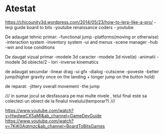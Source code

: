 # Atestat
https://chicounity3d.wordpress.com/2014/05/23/how-to-lerp-like-a-pro/ - lerp guide
board to bits -youtube
renaissance coders - youtube

De adaugat tehnic primar:
-functional jump
-platforms(moving or otherwise)
-interaction system
-inventory system
-ui and menus
-scene manager
-hub
-win and lose conditions

De daugat vizual primar
-modele 3d caracter
-modele 3d nivel(e)
-animatii
-modele 3d obiecte/2 - lori
-inverse kinematics

de adaugat secundar
-linear drag
-ui gfx
-dialog
-cutscene
-poveste
-better jump(higher gravity once on the landing + longer jump on the button hold)

de reparat:
-jittery overall movement
-the jump

///
in sumar jocul se desfasoara pe mai multe nivele , telul final este sa colectezi un obiect de la finalul nivelului(temporar?)
///

https://www.youtube.com/watch?v=HwdweCX5aMI&ab_channel=GameDevGuide
https://www.youtube.com/watch?v=7KiK0Aqtmzc&ab_channel=BoardToBitsGames